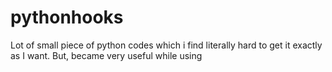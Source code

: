 # pythonhooks
Lot of small piece of python codes which i find literally hard to get it exactly as I want. But, became very useful while using
